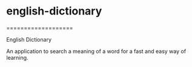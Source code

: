 # english-dictionary
===================

English Dictionary

An application to search a meaning of a word for a fast and easy way of learning.
